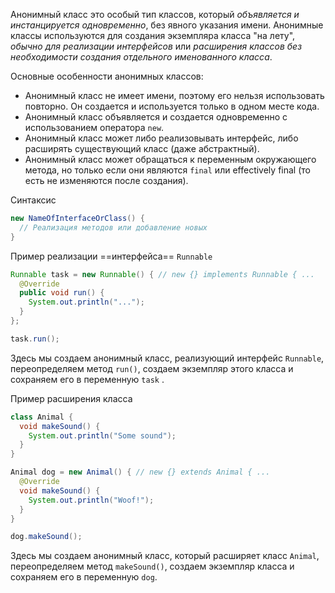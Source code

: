 Анонимный класс это особый тип классов, который _объявляется и инстанцируется одновременно_, без явного указания имени. Анонимные классы используются для создания экземпляра класса "на лету", _обычно для реализации интерфейсов_ или _расширения классов без необходимости создания отдельного именованного класса_.

Основные особенности анонимных классов:
- Анонимный класс не имеет имени, поэтому его нельзя использовать повторно. Он создается и используется только в одном месте кода.
- Анонимный класс объявляется и создается одновременно с использованием оператора `new`.
- Анонимный класс может либо реализовывать интерфейс, либо расширять существующий класс (даже абстрактный).
- Анонимный класс может обращаться к переменным окружающего метода, но только если они являются `final` или effectively final (то есть не изменяются после создания).

Синтаксис 
```java
new NameOfInterfaceOrClass() {
  // Реализация методов или добавление новых
}
```

Пример реализации ==интерфейса== `Runnable`
```java
Runnable task = new Runnable() { // new {} implements Runnable { ...
  @Override
  public void run() {
    System.out.println("...");
  }
};

task.run();
```
Здесь мы создаем анонимный класс, реализующий интерфейс `Runnable`, переопределяем метод `run()`, создаем экземпляр этого класса и сохраняем его в переменную `task` .

Пример расширения класса
```java
class Animal {
  void makeSound() {
    System.out.println("Some sound");
  }
}

Animal dog = new Animal() { // new {} extends Animal { ...
  @Override
  void makeSound() {
    System.out.println("Woof!");
  }
}

dog.makeSound();
```
Здесь мы создаем анонимный класс, который расширяет класс `Animal`, переопределяем метод `makeSound()`, создаем экземпляр класса и сохраняем его в переменную `dog`.

